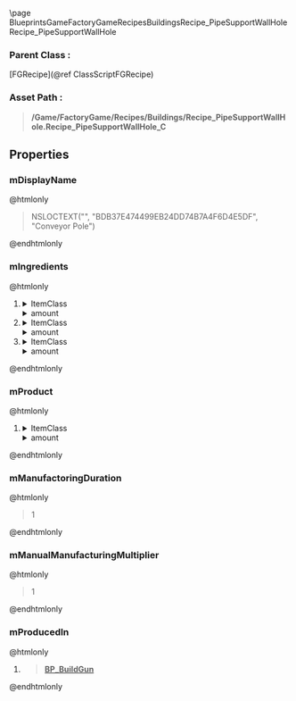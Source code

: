 \page BlueprintsGameFactoryGameRecipesBuildingsRecipe_PipeSupportWallHole Recipe_PipeSupportWallHole
### Parent Class :
[FGRecipe](@ref ClassScriptFGRecipe)
### Asset Path :
<b><blockquote>/Game/FactoryGame/Recipes/Buildings/Recipe_PipeSupportWallHole.Recipe_PipeSupportWallHole_C</blockquote></b>
## Properties

### mDisplayName
@htmlonly
<blockquote>NSLOCTEXT("", "BDB37E474499EB24DD74B7A4F6D4E5DF", "Conveyor Pole")</blockquote>
@endhtmlonly

### mIngredients
@htmlonly
<ol>
<li>
<details>
 <summary>ItemClass</summary>
<b><a href="_blueprints_game_factory_game_resource_parts_iron_rod_desc__iron_rod.html"><blockquote>Desc_IronRod</blockquote></a></b>
</details>
<details>
 <summary>amount</summary>
<blockquote>2</blockquote>
</details>
</li>
<li>
<details>
 <summary>ItemClass</summary>
<b><a href="_blueprints_game_factory_game_resource_parts_iron_plate_desc__iron_plate.html"><blockquote>Desc_IronPlate</blockquote></a></b>
</details>
<details>
 <summary>amount</summary>
<blockquote>1</blockquote>
</details>
</li>
<li>
<details>
 <summary>ItemClass</summary>
<b><a href="_blueprints_game_factory_game_resource_parts_cement_desc__cement.html"><blockquote>Desc_Cement</blockquote></a></b>
</details>
<details>
 <summary>amount</summary>
<blockquote>2</blockquote>
</details>
</li>
</ol>
@endhtmlonly

### mProduct
@htmlonly
<ol>
<li>
<details>
 <summary>ItemClass</summary>
<b><a href="_blueprints_game_factory_game_buildable_factory_pipeline_support_wall_hole_desc__pipeline_support_wall_hole.html"><blockquote>Desc_PipelineSupportWallHole</blockquote></a></b>
</details>
<details>
 <summary>amount</summary>
<blockquote>1</blockquote>
</details>
</li>
</ol>
@endhtmlonly

### mManufactoringDuration
@htmlonly
<blockquote>1</blockquote>
@endhtmlonly

### mManualManufacturingMultiplier
@htmlonly
<blockquote>1</blockquote>
@endhtmlonly

### mProducedIn
@htmlonly
<ol>
<li>
<b><a href="_blueprints_game_factory_game_equipment_build_gun_b_p__build_gun.html"><blockquote>BP_BuildGun</blockquote></a></b>
</li>
</ol>
@endhtmlonly

